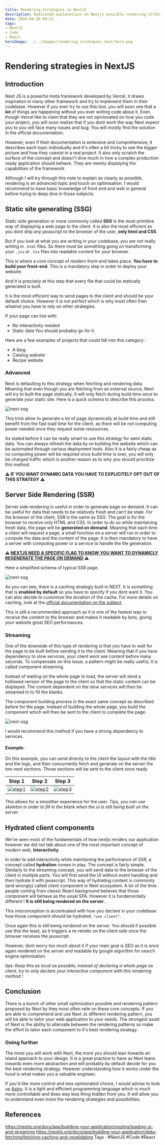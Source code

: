 ```yaml
---
title: Rendering strategies in NextJS
description: Dedicated explanations on Nextjs possible rendering strategies and which to choose depending on your feature.
date: 2024-04-20 09:21
tags: 
- NextJS
- Code
- React
heroImage: ../../Images/rendering_strategies_next/hero.png
---
```


# Rendering strategies in NextJS

## Introduction

Next JS is a powerful meta framework developed by Vercel, it draws inspiration in many other framework and try to implement them in their codebase. 
However if you ever try to use this tool, you will soon see that a **lot** of things are happening without you ever writing code about it. 
Even though Vercel like to claim that they are not opinionated on how you code your project, you will soon realize that if you dont work the way Next expect you to you will face many issues and bug. You will mostly find the solution in the official documentation. 

However, even if their documentation is extensive and comprehensive, it describes each topic individually and it's often a bit tricky to see the bigger picture and how they coexist in a real project. It also only scratch the surface of the concept and doesn't dive much in how a complex production ready application should behave. They are merely displaying the capabilities of the framework.

Although I will try through this note to explain as clearly as possible, rendering is an advanced topic and touch on optimisation. I would recommend to have basic knowledge of front end and web in general before trying to deep dive in those subjects.

## Static site generating (SSG)

Static side generation or more commonly called **SSG** is the most primitive way of displaying a web page to the client. It is also the most efficient as you dont ship any javascript to the browser of the user, **only html and CSS**. 

But if you look at what you are writing in your codebase, you are not really writing in `.html` files. So there must be something going on transforming your `.jsx` or `.tsx` files into readable content for your browser.

This is where a core concept of modern front-end takes place. **You have to build your front-end**. This is a mandatory step in order to deploy your website.

And it is precisely at this step that every file that could be statically generated is built.  

It is the most efficient way to send pages to the client and should be your default choice. However it is not perfect which is why most often then whatnot you have to rely on other strategies. 

If your page can live with:
- No interactivity needed
- Static data
You should probably go for it.

Here are a few examples of projects that could fall into this category :
- A blog
- Catalog website
- Recipe website

### Advanced

Next is defaulting to this strategy when fetching and rendering data. Meaning that even though you are fetching from an external source, Next will try to built the page statically. It will only fetch during build time once to generate your static site. 
Here is a quick schema to describe this process.

![next-ssg](../../Images/rendering_strategies_next/ssg_fetch.png)
 
This trick allow to generate a lot of page dynamically at build time and still benefit from the fast load time for the client, as there will be not computing power needed once they request some ressources.

As stated before it can be really smart to use this strategy for semi static data. You can always refresh the data by re-building the website which can be automated through various deployment tools. Also it is a fairly cheap as no computing power will be required once build time is over, you will only be charged traffic which is another reason as to why you should prioritize this method.

**⚠ IF YOU WANT DYNAMIC DATA YOU HAVE TO EXPLICITELY OPT OUT OF THIS STRATEGY ⚠**

## Server Side Rendering (SSR)

Server side rendering is useful in order to generate page on demand. It can be useful for data that needs to be relatively fresh and can't be stale. 
For the browser of the client, SSR is the same as SSG. The goal is for the browser to receive only HTML and CSS. In order to do so while maintaining fresh data, the page will be **generated on demand**. Meaning that each time a client will request a page, a small function on a server will run in order to compute the data and the content of the page. It is then mandatory to have a server with computing power or a service to handle the file generation. 

**⚠ [NEXTJS NEED A SPECIFIC FLAG TO KNOW YOU WANT TO DYNAMICLY REGENERATE THE PAGE ON DEMAND](https://nextjs.org/docs/app/building-your-application/data-fetching/fetching-caching-and-revalidating) ⚠**

Here a simplified schema of typical SSR page.

![next-ssg](Images/rendering_strategies_next/ssr_fetch.png)

As you can see, there is a caching strategiy built in NEXT. It is something that is **enabled by default** so you have to specify if you dont want it. You can also decide to customize the duration of the cache. For more details on caching, look at the [official documentation on the subject](https://nextjs.org/docs/app/building-your-application/data-fetching/fetching-caching-and-revalidating). 

This is still a recommended approach as it is one of the fastest way to receive the content to the browser and makes it readable by bots, giving your website great SEO performances.

### Streaming 

One of the downside of this type of rendering is that you have to wait for the page to be built before sending it to the client. Meaning that if you have dependency to slow services, your client wont see content before many seconds. To compensate on this issue, a pattern might be really useful, it is called component streaming. 

Instead of waiting on the whole page to load, the server will send a hollowed version of the page to the client so that the static content can be displayed. The content dependent on the slow services will then be streamed in to fill the blanks. 

The component building process is the exact same concept as described before for the page. Instead of building the whole page, you build the component which will then be sent to the client to complete the page.

![next-ssg](../../Images/rendering_strategies_next/streamed.png)

I would recommend this method if you have a strong dependency to services.

#### Example: 

On this example, you can send directly to the client the layout with the title and the logo, and then concurrently fetch and generate on the server the two next sections. Those sections will be sent to the client once ready

| Step 1       | Step 2                 | Step 3|
| --------------------------------------------------- | -------------------------------- |--------------------------------- |
| ![step1](../../Images/rendering_strategies_next/step1_stream.png) |![step2](../../Images/rendering_strategies_next/step2_stream.png) |![step3](../../Images/rendering_strategies_next/streamed_example.png)| 


This allows for a smoother experience for the user. 
*Tips, you can use skeleton in order to fill in the blank when the ui is still being built on the server.*


## Hydrated client components 

We've seen most of the fundamentals of how nextjs renders our application however we did not talk about one of the most important concept of modern web, **Interactivity**.

In order to add interactivity while maintaining the performance of SSR, a concept called **hydration** comes in play. 
The concept is fairly simple. Similarly to the streaming concept, you will send data to the browser of the client in multiple parts. You will first send the UI without event handling and then hydrate it with javascript. 
This way of hydrating content is commonly (and wrongly) called client component in Next ecosystem. 
A lot of the time people coming from classic React background believes that those component will behave as the usual SPA. However it is fundamentally different !
**It is still being rendered on the server.**

This misconception is accentuated with how you declare in your codebase how those component should be hydrated.
`"use client"`. 

Once again this is still being rendered on the server.
You should if possible use this the least, as it triggers a re-render on the client side once the browser receives the javascript.

However, dont worry too much about it if your main goal is SEO as it is once again rendered on the server and readable by google algorithm for search engine optimization.

*tips: Keep this as local as possible, instead of declaring a whole page as client, try to only declare your interactive component with this rendering method !*

## Conclusion

There is a bunch of other small optimization possible and rendering pattern proposed by Next by they most often relie on these core concepts. If you are able to comprehend and use Next Js different rendering pattern, you will be able to tailor your web application to your needs. The strongest asset of Next is the ability to alternate between the rendering patterns so make the effort to tailor each component to it's best rendering strategy.

### Going further 

The more you will work with Next, the more you should lean towards an island approach to your design. It is a great practice to have as Next leans towards even more abstraction and will probably by default decide for you the best rendering strategy. However understanding how it works under the hood is what makes you a valuable engineer.

If you'd like more control and less opinionated choice, I would advise to look up [Astro](https://docs.astro.build/en/getting-started/). It is a light and efficient programming language which is much more controllable and does way less thing hidden from you. It will allow you to understand even more the rendering strategies and possibilities.

## References
https://nextjs.org/docs/app/building-your-application/routing/loading-ui-and-streaming
https://nextjs.org/docs/app/building-your-application/data-fetching/fetching-caching-and-revalidating
Tags : #NextJS #Code #React



